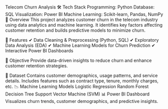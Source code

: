 Telecom Churn Analysis
🛠 Tech Stack
Programming: Python
Database: SQL
Visualization: Power BI
Machine Learning: Scikit-learn, Pandas, NumPy
📌 Overview
This project analyzes customer churn in the telecom industry using data analytics and machine learning. It identifies key factors affecting customer retention and builds predictive models to minimize churn.

🔹 Features
✔ Data Cleaning & Preprocessing (Python, SQL)
✔ Exploratory Data Analysis (EDA)
✔ Machine Learning Models for Churn Prediction
✔ Interactive Power BI Dashboards

🚀 Objective
Provide data-driven insights to reduce churn and enhance customer retention strategies.

📁 Dataset
Contains customer demographics, usage patterns, and service details.
Includes features such as contract type, tenure, monthly charges, etc.
📉 Machine Learning Models
Logistic Regression
Random Forest
Decision Tree
Support Vector Machine (SVM)
📊 Power BI Dashboard
Visualizes churn trends, customer demographics, and predictive insights.
